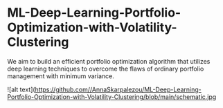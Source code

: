 # ML-Deep-Learning-Portfolio-Optimization-with-Volatility-Clustering

We aim to build an efficient portfolio optimization algorithm that utilizes deep learning techniques to overcome the flaws of ordinary portfolio management with minimum variance.

![alt text](https://github.com//AnnaSkarpalezou/ML-Deep-Learning-Portfolio-Optimization-with-Volatility-Clustering/blob/main/schematic.jpg
